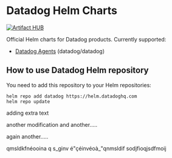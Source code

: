 # Datadog Helm Charts

[![Artifact HUB](https://img.shields.io/endpoint?url=https://artifacthub.io/badge/repository/datadog)](https://artifacthub.io/packages/search?repo=datadog) 

Official Helm charts for Datadog products. Currently supported:
- [Datadog Agents](charts/datadog/README.md) (datadog/datadog)

## How to use Datadog Helm repository

You need to add this repository to your Helm repositories:

```
helm repo add datadog https://helm.datadoghq.com
helm repo update
```
adding extra text

another modification
and another.....

again another.....




qmsldkfnéooina
q
s_ginv
é"çéinvéoà_"qnmsldif
sodjfioqjsdfmoij

